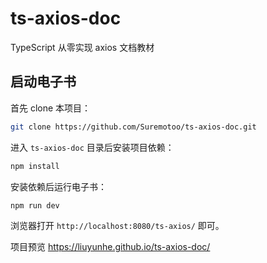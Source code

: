# ts-axios-doc

TypeScript 从零实现 axios 文档教材

## 启动电子书

首先 clone 本项目：

```bash
git clone https://github.com/Suremotoo/ts-axios-doc.git
```

进入 `ts-axios-doc` 目录后安装项目依赖：

```bash
npm install
```

安装依赖后运行电子书：

```bash
npm run dev
```

浏览器打开 `http://localhost:8080/ts-axios/` 即可。

项目预览
https://liuyunhe.github.io/ts-axios-doc/

